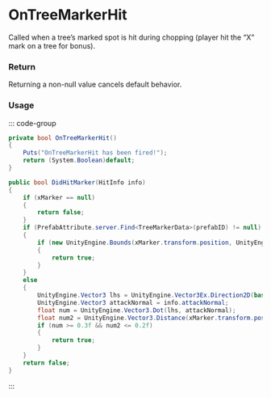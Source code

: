 <Badge type="danger" text="Carbon Compatible"/><Badge type="warning" text="Oxide Compatible"/>
# OnTreeMarkerHit
Called when a tree’s marked spot is hit during chopping (player hit the “X” mark on a tree for bonus).
### Return
Returning a non-null value cancels default behavior.

### Usage
::: code-group
```csharp [Example]
private bool OnTreeMarkerHit()
{
	Puts("OnTreeMarkerHit has been fired!");
	return (System.Boolean)default;
}
```
```csharp [Source — Assembly-CSharp @ TreeEntity]
public bool DidHitMarker(HitInfo info)
{
	if (xMarker == null)
	{
		return false;
	}
	if (PrefabAttribute.server.Find<TreeMarkerData>(prefabID) != null)
	{
		if (new UnityEngine.Bounds(xMarker.transform.position, UnityEngine.Vector3.one * 0.2f).Contains(info.HitPositionWorld))
		{
			return true;
		}
	}
	else
	{
		UnityEngine.Vector3 lhs = UnityEngine.Vector3Ex.Direction2D(base.transform.position, xMarker.transform.position);
		UnityEngine.Vector3 attackNormal = info.attackNormal;
		float num = UnityEngine.Vector3.Dot(lhs, attackNormal);
		float num2 = UnityEngine.Vector3.Distance(xMarker.transform.position, info.HitPositionWorld);
		if (num >= 0.3f && num2 <= 0.2f)
		{
			return true;
		}
	}
	return false;
}

```
:::
